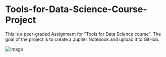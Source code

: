 # Tools-for-Data-Science-Course-Project
This is a peer-graded Assignment for "Tools for Data Science course".
The goal of the project is to create a Jupiter Notebook and upload it to GitHub.

![image](https://github.com/mbujac/Tools-for-Data-Science-Course-Project/assets/45013026/ee609825-9d4f-44d4-bff1-ef77847da31b)
